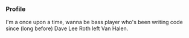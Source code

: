 ### Profile

I'm a once upon a time, wanna be bass player who's been writing code since (long before) Dave Lee Roth left Van Halen.

